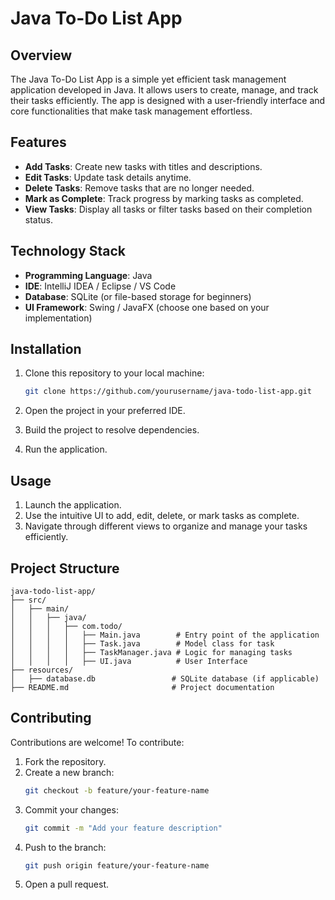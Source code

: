 # Java To-Do List App

## Overview
The Java To-Do List App is a simple yet efficient task management application developed in Java. It allows users to create, manage, and track their tasks efficiently. The app is designed with a user-friendly interface and core functionalities that make task management effortless.

## Features
- **Add Tasks**: Create new tasks with titles and descriptions.
- **Edit Tasks**: Update task details anytime.
- **Delete Tasks**: Remove tasks that are no longer needed.
- **Mark as Complete**: Track progress by marking tasks as completed.
- **View Tasks**: Display all tasks or filter tasks based on their completion status.

## Technology Stack
- **Programming Language**: Java
- **IDE**: IntelliJ IDEA / Eclipse / VS Code
- **Database**: SQLite (or file-based storage for beginners)
- **UI Framework**: Swing / JavaFX (choose one based on your implementation)

## Installation
1. Clone this repository to your local machine:
    ```bash
    git clone https://github.com/yourusername/java-todo-list-app.git
    ```

2. Open the project in your preferred IDE.

3. Build the project to resolve dependencies.

4. Run the application.

## Usage
1. Launch the application.
2. Use the intuitive UI to add, edit, delete, or mark tasks as complete.
3. Navigate through different views to organize and manage your tasks efficiently.

## Project Structure
```
java-todo-list-app/
├── src/
│   ├── main/
│   │   ├── java/
│   │   │   ├── com.todo/
│   │   │   │   ├── Main.java        # Entry point of the application
│   │   │   │   ├── Task.java        # Model class for task
│   │   │   │   ├── TaskManager.java # Logic for managing tasks
│   │   │   │   ├── UI.java          # User Interface
├── resources/
│   ├── database.db                 # SQLite database (if applicable)
├── README.md                       # Project documentation
```

## Contributing
Contributions are welcome! To contribute:
1. Fork the repository.
2. Create a new branch:
    ```bash
    git checkout -b feature/your-feature-name
    ```
3. Commit your changes:
    ```bash
    git commit -m "Add your feature description"
    ```
4. Push to the branch:
    ```bash
    git push origin feature/your-feature-name
    ```
5. Open a pull request.

